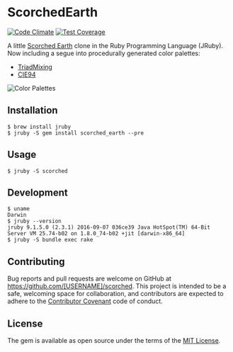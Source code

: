 # ScorchedEarth

[![Code Climate](https://codeclimate.com/github/jamesmoriarty/scorched-earth-rb/badges/gpa.svg)](https://codeclimate.com/github/jamesmoriarty/scorched-earth-rb) [![Test Coverage](https://codeclimate.com/github/jamesmoriarty/scorched-earth-rb/badges/coverage.svg)](https://codeclimate.com/github/jamesmoriarty/scorched-earth-rb/coverage)

A little [Scorched Earth](https://en.wikipedia.org/wiki/ScorchedEarth_Earth_&#40;video_game&#41;) clone in the Ruby Programming Language (JRuby). Now including a segue into procedurally generated color palettes:
- [TriadMixing](http://devmag.org.za/2012/07/29/how-to-choose-colours-procedurally-algorithms/)
- [CIE94](https://en.wikipedia.org/wiki/Color_difference#CIE94)

![Color Palettes](https://pbs.twimg.com/media/CsYukUuUMAECQG3.jpg)

## Installation

    $ brew install jruby
    $ jruby -S gem install scorched_earth --pre

## Usage

    $ jruby -S scorched

## Development

    $ uname
    Darwin
    $ jruby --version              
    jruby 9.1.5.0 (2.3.1) 2016-09-07 036ce39 Java HotSpot(TM) 64-Bit Server VM 25.74-b02 on 1.8.0_74-b02 +jit [darwin-x86_64]
    $ jruby -S bundle exec rake

## Contributing

Bug reports and pull requests are welcome on GitHub at https://github.com/[USERNAME]/scorched. This project is intended to be a safe, welcoming space for collaboration, and contributors are expected to adhere to the [Contributor Covenant](http://contributor-covenant.org) code of conduct.


## License

The gem is available as open source under the terms of the [MIT License](http://opensource.org/licenses/MIT).
